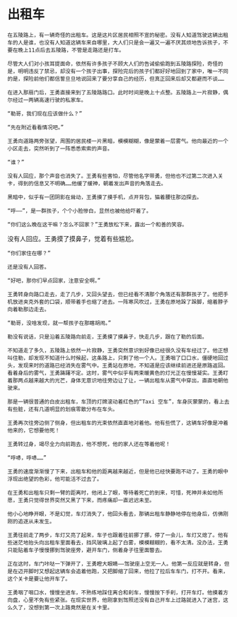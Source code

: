 # 出租车
    在五陵路上，有一辆奇怪的出租车。这是这片区居民相照不宣的秘密。没有人知道驾驶这辆出租车的人是谁，也没有人知道这辆车来自哪里，大人们只是会一遍又一遍不厌其烦地告诉孩子，不要在晚上11点后去五陵路，不管是走路还是打车。
    
    尽管大人们对小孩耳提面命，依然有许多孩子不顾大人们的告诫偷偷跑到五陵路探险，奇怪的是，明明违反了禁忌，却没有一个孩子出事，探险完后的孩子们都好好地回到了家中，唯一不同的是，探险前他们都信誓旦旦地说回来了要分享自己的经历，但真正回来后却又都避而不谈……
    
    在进入那扇门后，王勇直接来到了五陵路路口。此时时间是晚上十点整。五陵路上一片寂静，偶尔经过一两辆高速行驶的私家车。
    
    “勒哥，我们现在应该做什么？”
    
    “先在附近看看情况吧。”
    
    王勇向道路两旁张望，周围的居民楼一片黑暗，模模糊糊，像是蒙着一层雾气。他向最近的一个小区走去，突然听到了一阵悉悉索索的声音。
    
    “谁？”
    
    没有人回应，那个声音也消失了。王勇有些害怕，尽管他名字带勇，但他也不过第二次进入关卡，得到的信息又不明确……他缓了缓神，朝着发出声音的角落走去。
    
    黑暗中，似乎有一团阴影在耸动，王勇摸了摸手机，点开背包，猫着腰往那边探去。
    
    “呼——”，是一群孩子，个个小脸惨白，显然也被他给吓着了。
    
    “你们这么晚在这干嘛？怎么不回家？”王勇放松下来，露出一个和善的笑容。
    
没有人回应。王勇摸了摸鼻子，觉着有些尴尬。

    “你们家住在哪？”
    
    还是没有人回答。
    
    “好吧，那你们早点回家，注意安全啊。”
    
    王勇转身向路口走去，走了几步，又回头望去，但已经看不清那个角落还有那群孩子了。他把手机放进夹克外套的口袋，顺带着手也缩了进去。一阵寒风吹过，王勇在原地跺了跺脚，缩着脖子向着勒那边走去。
    
    “勒哥，没啥发现，就一帮孩子在那瞎胡闹。”
    
    勒没有说话，只是沿着五陵路向前走，王勇摸了摸鼻子，快走几步，跟在了勒的后面。
    
    不知道走了多久，五陵路上依然一片寂静，王勇突然意识到好像已经很久没有车经过了。他正想叫住勒，却发现不知道什么时候起，这条路上，只剩了他一个人。王勇咽了口口水，僵硬地回过头，发现来时的道路已经消失在雾气中。王勇站在原地，不知道是应该继续前进还是原路返回。看着身后的雾气，王勇踌躇不定。这时，雾气中似乎有两束暖黄色的灯光正在慢慢凝实。王勇盯着那两点越来越大的光芒，身体无意识地往旁边让了让，一辆出租车从雾气中穿出，直直地朝他驶来。
    
    那是一辆很普通的白皮出租车，车顶的灯牌滚动着红色的“Taxi 空车”，车身灰蒙蒙的，看上去有些脏，还有几道明显的划痕零散分布在车头。
    
    王勇再次往旁边侧了侧身，但出租车的光束依然直直地对着他。他有些慌了，这辆车好像是冲着他来的，它想要他死！
    
    王勇转过身，竭尽全力向前跑去，他不想死，他的家人还在等着他呢！
    
    “呼哧，呼哧……”
    
    王勇的速度渐渐慢了下来，出租车和他的距离越来越近，但是他已经快要跑不动了。王勇的眼中浮现出绝望的色彩，他可能活不过去了。
    
    在王勇和出租车只剩一臂的距离时，他闭上了眼，等待着死亡的到来，可惜，死神并未如他所愿，王勇只觉得世界突然又黑了下来，而疼痛却一直迟迟未至。
    
    他小心地睁开眼，不是幻觉，车灯消失了，他回头看去，那辆出租车静静地停在他身后，仿佛刚刚的追逐从未发生。
    
    王勇往前走了两步，车灯又亮了起来，车子也跟着往前挪了挪，停了一会儿，车灯又熄了。他有些迷茫地抬头向出租车里面看去，挡风玻璃上起了白雾，模模糊糊的，看不太清。没办法，王勇只能贴着车子慢慢挪到驾驶座旁，避开车门，侧着身子往里面瞥去。
    
    正在这时，车门咔哒一下弹开了，王勇瞪大眼睛——驾驶座上空无一人。他第一反应就是转身，但是在迈开脚时又想起这辆车会追着他跑，又把脚缩了回来，他拉了拉后车车门，打不开。看来，这个关卡是要让他开车了。
    
    王勇咽了咽口水，慢慢坐进车，不熟练地踩住离合和刹车，慢慢按下手刹，打开车灯。他摸着方向盘，心里不免有些紧张。在现实世界，他刚拿到驾照还没有自己开车上过路就进入了迷宫，这么久了，没想到第一次上路竟然是在关卡里。
    
